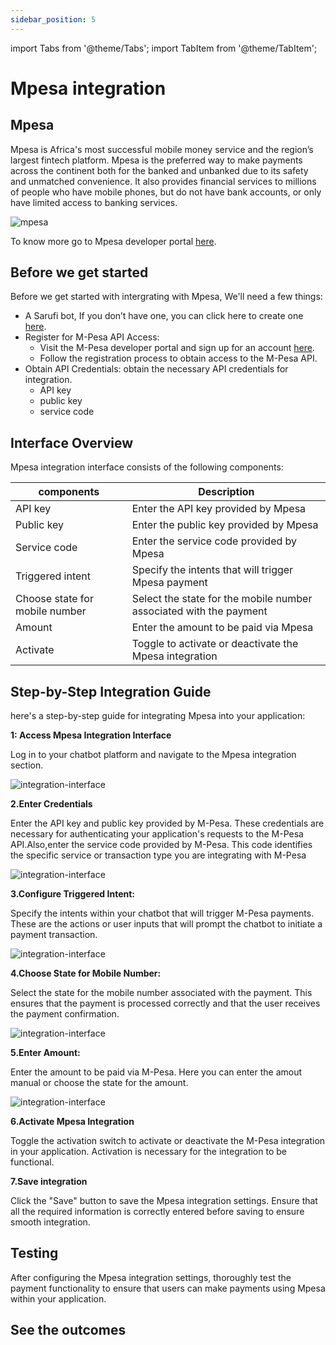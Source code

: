 ```yaml
---
sidebar_position: 5
---
```


import Tabs from '@theme/Tabs';
import TabItem from '@theme/TabItem';

# Mpesa integration



## Mpesa
Mpesa is Africa's most successful mobile money service and the region’s largest fintech platform. 
Mpesa  is the preferred way to make payments across the continent both for the banked 
and unbanked due to its safety and unmatched convenience.
It also provides financial services to millions of people who have mobile phones, but do not have bank accounts, or only have limited access to banking services. 

![mpesa](/img/Mpesa.png)

To know more go to  Mpesa developer portal [here](https://www.m-pesa.africa/partners-developers).

## Before we get started

Before we get started with intergrating with Mpesa, We'll need a few things:
- A Sarufi bot, If you don’t have one, you can click here to create one [here](https://sarufi.io).
- Register for M-Pesa API Access:
    - Visit the M-Pesa developer portal and sign up for an account [here](https://uat.openapiportal.m-pesa.com/login).
    - Follow the registration process to obtain access to the M-Pesa API.
- Obtain API Credentials:  obtain the necessary API credentials for integration.
    - API key
    - public key
    - service code

## Interface Overview

Mpesa integration interface consists of the following components:

| components                      | Description                                                               |
|------------------------------|---------------------------------------------------------------------------|
| API key                      | Enter the API key provided by Mpesa                                       |
| Public key                   | Enter the public key provided by Mpesa                                    |
| Service code                 | Enter the service code provided by Mpesa                                                                                                           |
| Triggered intent             | Specify the intents that will trigger Mpesa payment                       |
| Choose state for mobile number | Select the state for the mobile number associated with the payment      |
| Amount                       | Enter the amount to be paid via Mpesa                                     |
| Activate                     | Toggle to activate or deactivate the Mpesa integration                    |


## Step-by-Step Integration Guide
here's a step-by-step guide for integrating Mpesa into your application:

**1: Access  Mpesa Integration Interface**

Log in to your chatbot platform and navigate to the Mpesa integration section.

![integration-interface](/img/integration_interface.png)

**2.Enter Credentials**

Enter  the API key and public key provided by M-Pesa. These credentials are necessary for authenticating your application's requests to the M-Pesa API.Also,enter the service code provided by M-Pesa. This code identifies the specific service or transaction type you are integrating with M-Pesa

![integration-interface](/img/mpesa-interface1.png)

**3.Configure Triggered Intent:**

Specify the intents within your chatbot that will trigger M-Pesa payments. These are the actions or user inputs that will prompt the chatbot to initiate a payment transaction.

![integration-interface](/img/mpesa-interface2.png)

**4.Choose State for Mobile Number:**

Select the state for the mobile number associated with the payment. This ensures that the payment is processed correctly and that the user receives the payment confirmation.

![integration-interface](/img/mpesa-interface3.png)

**5.Enter Amount:**

Enter the amount to be paid via M-Pesa.  Here you can enter the amout manual or choose the state for the amount.

![integration-interface](/img/mpesa-interface4.png)


**6.Activate Mpesa Integration**

Toggle the activation switch to activate or deactivate the M-Pesa integration in your application. Activation is necessary for the integration to be functional.

**7.Save integration**

Click the "Save" button to save the Mpesa integration settings. Ensure that all the required information is correctly entered before saving to ensure smooth integration.

## Testing

After configuring the Mpesa integration settings, thoroughly test the payment functionality to ensure that users can make payments using Mpesa within your application.


## See the outcomes



